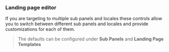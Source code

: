 ### Landing page editor

If you are targeting to multiple sub panels and locales these controls allow you to switch between different sub panels and locales and provide customizations for each of them.

> The defaults can be configured under **Sub Panels** and **Landing Page Templates**
